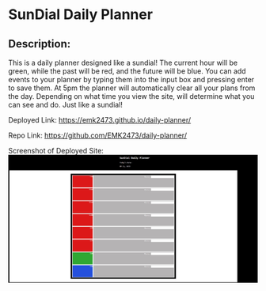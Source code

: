 # SunDial Daily Planner

## Description:
This is a daily planner designed like a sundial!
The current hour will be green, while the past will be red, and the future will be blue.
You can add events to your planner by typing them into the input box and pressing enter to save them. 
At 5pm the planner will automatically clear all your plans from the day.
Depending on what time you view the site, will determine what you can see and do. Just like a sundial!


Deployed Link: https://emk2473.github.io/daily-planner/

Repo Link: https://github.com/EMK2473/daily-planner/

Screenshot of Deployed Site:
![Sundial Site](./assets/sundialScreenShot.jpg)

